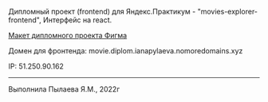 Дипломный проект (frontend) для Яндекс.Практикум - "movies-explorer-frontend",
Интерфейс на react.

[Макет дипломного проекта Фигма](https://www.figma.com/file/HZClXSkSq7xZ9RVgYp5fvc/Diploma-Copy)

Домен для фронтенда: movie.diplom.ianapylaeva.nomoredomains.xyz

IP: 51.250.90.162
____________________________
Выполнила Пылаева Я.М., 2022г